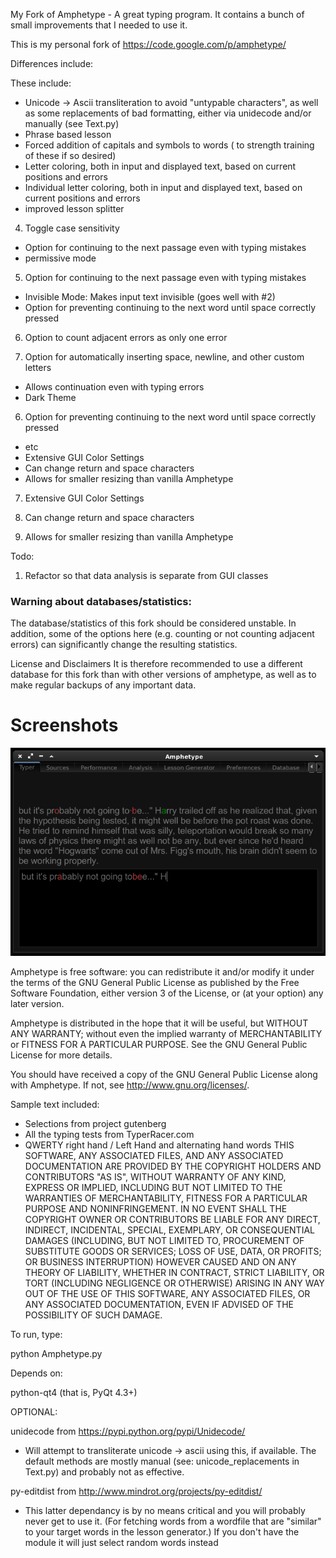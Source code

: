 My Fork of Amphetype - A great typing program.
It contains a bunch of small improvements that I needed to use it.

This is my personal fork of https://code.google.com/p/amphetype/

Differences include:

These include:
 * Unicode -> Ascii transliteration to avoid "untypable characters", as well as some replacements of bad formatting, either via unidecode and/or manually (see Text.py)
 * Phrase based lesson
 * Forced addition of capitals and symbols to words ( to strength training of these if so desired)
 * Letter coloring, both in input and displayed text, based on current positions and errors
 * Individual letter coloring, both in input and displayed text, based on current positions and errors
 * improved lesson splitter
4. Toggle case sensitivity
 * Option for continuing to the next passage even with typing mistakes
 * permissive mode
5. Option for continuing to the next passage even with typing mistakes
 * Invisible Mode: Makes input text invisible (goes well with #2)
 * Option for preventing continuing to the next word until space correctly pressed
6. Option to count adjacent errors as only one error

4. Option for automatically inserting space, newline, and other custom letters
 * Allows continuation even with typing errors
 * Dark Theme
6. Option for preventing continuing to the next word until space correctly pressed
 * etc
 * Extensive GUI Color Settings
 * Can change return and space characters
 * Allows for smaller resizing than vanilla Amphetype
7. Extensive GUI Color Settings

8. Can change return and space characters

9. Allows for smaller resizing than vanilla Amphetype

Todo:

1. Refactor so that data analysis is separate from GUI classes

### Warning about databases/statistics: 
The database/statistics of this fork should be considered unstable.  In addition, some of the options here (e.g. counting or not counting adjacent errors) can significantly change the resulting statistics. 

License and Disclaimers
It is therefore recommended to use a different database for this fork than with other versions of amphetype, as well as to make regular backups of any important data.

# Screenshots

![Typer](screenshots/typer.png)


Amphetype is free software: you can redistribute it and/or modify
it under the terms of the GNU General Public License as published by
the Free Software Foundation, either version 3 of the License, or
(at your option) any later version.

Amphetype is distributed in the hope that it will be useful,
but WITHOUT ANY WARRANTY; without even the implied warranty of
MERCHANTABILITY or FITNESS FOR A PARTICULAR PURPOSE.  See the
GNU General Public License for more details.

You should have received a copy of the GNU General Public License
along with Amphetype.  If not, see <http://www.gnu.org/licenses/>.

Sample text included:
 * Selections from project gutenberg
 * All the typing tests from TyperRacer.com
 * QWERTY right hand / Left Hand and alternating hand words
THIS SOFTWARE, ANY ASSOCIATED FILES, AND ANY ASSOCIATED DOCUMENTATION
ARE PROVIDED BY THE COPYRIGHT HOLDERS AND CONTRIBUTORS "AS IS", WITHOUT
WARRANTY OF ANY KIND, EXPRESS OR IMPLIED, INCLUDING BUT NOT LIMITED TO
THE WARRANTIES OF MERCHANTABILITY, FITNESS FOR A PARTICULAR PURPOSE AND
NONINFRINGEMENT. IN NO EVENT SHALL THE COPYRIGHT OWNER OR CONTRIBUTORS
BE LIABLE FOR ANY DIRECT, INDIRECT, INCIDENTAL, SPECIAL, EXEMPLARY, OR
CONSEQUENTIAL DAMAGES (INCLUDING, BUT NOT LIMITED TO, PROCUREMENT OF
SUBSTITUTE GOODS OR SERVICES; LOSS OF USE, DATA, OR PROFITS; OR BUSINESS
INTERRUPTION) HOWEVER CAUSED AND ON ANY THEORY OF LIABILITY, WHETHER IN
CONTRACT, STRICT LIABILITY, OR TORT (INCLUDING NEGLIGENCE OR OTHERWISE)
ARISING IN ANY WAY OUT OF THE USE OF THIS SOFTWARE, ANY ASSOCIATED FILES,
OR ANY ASSOCIATED DOCUMENTATION, EVEN IF ADVISED OF THE POSSIBILITY OF
SUCH DAMAGE.


To run, type:

python Amphetype.py

Depends on:

python-qt4  (that is, PyQt 4.3+)

OPTIONAL:

unidecode from https://pypi.python.org/pypi/Unidecode/
 - Will attempt to transliterate unicode -> ascii using this,
 if available. The default methods are mostly manual 
 (see: unicode_replacements in Text.py) and probably not as 
 effective.

py-editdist from http://www.mindrot.org/projects/py-editdist/
 - This latter dependancy is by no means critical and you will
 probably never get to use it. (For fetching words from a wordfile
 that are "similar" to your target words in the lesson generator.)
 If you don't have the module it will just select random words
 instead
